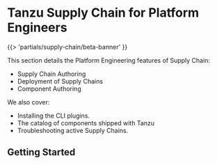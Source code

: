 # Tanzu Supply Chain for Platform Engineers

{{> 'partials/supply-chain/beta-banner' }}

This section details the Platform Engineering features of Supply Chain:

* Supply Chain Authoring
* Deployment of Supply Chains
* Component Authoring

We also cover:

* Installing the CLI plugins.
* The catalog of components shipped with Tanzu
* Troubleshooting active Supply Chains.

## Getting Started

<!-- tbd --->